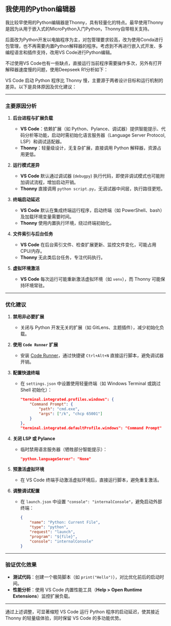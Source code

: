 ## 我使用的Python编辑器

我比较早使用的Python编辑器是Thonny，具有轻量化的特点。最早使用Thonny是因为从用于嵌入式的MicroPython入门Python，Thonny自带相关支持。

后面改为Python开发以电脑程序为主，对包管理要求较高，改为使用Conda进行包管理，也不再需要内置Python解释器的程序。考虑到不再进行嵌入式开发、多编程语言和插件支持，改用VS Code进行Python编辑。

不过使用VS Code也有一些缺点，直接运行当前程序需要操作多次，另外有打开解释器速度慢的问题，使用Deepseek R1分析如下：

VS Code 启动 Python 程序比 Thonny 慢，主要源于两者设计目标和运行机制的差异。以下是具体原因及优化建议：

---

### **主要原因分析**
1. **后台进程与扩展负载**
   - **VS Code**：依赖扩展（如 Python、Pylance、调试器）提供智能提示、代码分析等功能，启动时需初始化语言服务器（Language Server Protocol, LSP）和调试适配器。
   - **Thonny**：轻量级设计，无复杂扩展，直接调用 Python 解释器，资源占用更低。

2. **运行模式差异**
   - **VS Code** 默认通过调试器 (`debugpy`) 执行代码，即使非调试模式也可能附加调试流程，增加启动开销。
   - **Thonny** 直接调用 `python script.py`，无调试器中间层，执行路径更短。

3. **终端启动延迟**
   - **VS Code** 默认在集成终端运行程序，启动终端（如 PowerShell、bash）及加载环境变量需要时间。
   - **Thonny** 使用内置执行环境，绕过终端初始化。

4. **文件索引与后台任务**
   - **VS Code** 在后台索引文件、检查扩展更新、监控文件变化，可能占用 CPU/内存。
   - **Thonny** 无此类后台任务，专注代码执行。

5. **虚拟环境激活**
   - **VS Code** 每次运行可能重新激活虚拟环境（如 `venv`），而 Thonny 可能保持环境常驻。

---

### **优化建议**
1. **禁用非必要扩展**
   - 关闭与 Python 开发无关的扩展（如 GitLens、主题插件），减少初始化负载。

2. **使用 `Code Runner` 扩展**
   - 安装 [Code Runner](https://marketplace.visualstudio.com/items?itemName=formulahendry.code-runner)，通过快捷键 `Ctrl+Alt+N` 直接运行脚本，避免调试器开销。

3. **配置快速终端**
   - 在 `settings.json` 中设置使用轻量终端（如 Windows Terminal 或跳过 Shell 初始化）：
     ```json
     "terminal.integrated.profiles.windows": {
         "Command Prompt": {
             "path": "cmd.exe",
             "args": ["/k", "chcp 65001"]
         }
     },
     "terminal.integrated.defaultProfile.windows": "Command Prompt"
     ```

4. **关闭 LSP 或 Pylance**
   - 临时禁用语言服务器（牺牲部分智能提示）：
     ```json
     "python.languageServer": "None"
     ```

5. **预激活虚拟环境**
   - 在 VS Code 终端手动激活虚拟环境后，直接运行脚本，避免重复激活。

6. **调整调试配置**
   - 在 `launch.json` 中设置 `"console": "internalConsole"`，避免启动外部终端：
     ```json
     {
         "name": "Python: Current File",
         "type": "python",
         "request": "launch",
         "program": "${file}",
         "console": "internalConsole"
     }
     ```

---

### **验证优化效果**
- **测试代码**：创建一个极简脚本（如 `print("Hello")`），对比优化前后的启动时间。
- **性能分析**：使用 VS Code 内置性能工具（**Help > Open Runtime Extensions**）监控扩展负载。

---

通过上述调整，可显著缩短 VS Code 运行 Python 程序的启动延迟，使其接近 Thonny 的轻量级体验，同时保留 VS Code 的多功能优势。